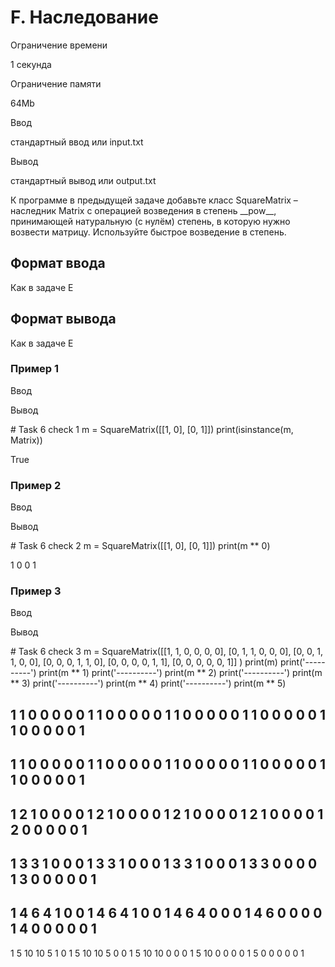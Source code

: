 F. Наследование
===============

Ограничение времени

1 секунда

Ограничение памяти

64Mb

Ввод

стандартный ввод или input.txt

Вывод

стандартный вывод или output.txt

К программе в предыдущей задаче добавьте класс SquareMatrix – наследник Matrix с операцией возведения в степень \_\_pow\_\_, принимающей натуральную (с нулём) степень, в которую нужно возвести матрицу. Используйте быстрое возведение в степень.

Формат ввода
------------

Как в задаче E

Формат вывода
-------------

Как в задаче E

### Пример 1

Ввод

Вывод

\# Task 6 check 1
m = SquareMatrix(\[\[1, 0\], \[0, 1\]\])
print(isinstance(m, Matrix))

True

### Пример 2

Ввод

Вывод

\# Task 6 check 2
m = SquareMatrix(\[\[1, 0\], \[0, 1\]\])
print(m \*\* 0)

1	0
0	1

### Пример 3

Ввод

Вывод

\# Task 6 check 3
m = SquareMatrix(\[\[1, 1, 0, 0, 0, 0\],
                  \[0, 1, 1, 0, 0, 0\],
                  \[0, 0, 1, 1, 0, 0\],
                  \[0, 0, 0, 1, 1, 0\],
                  \[0, 0, 0, 0, 1, 1\],
                  \[0, 0, 0, 0, 0, 1\]\]
                )
print(m)
print('----------')
print(m \*\* 1)
print('----------')
print(m \*\* 2)
print('----------')
print(m \*\* 3)
print('----------')
print(m \*\* 4)
print('----------')
print(m \*\* 5)

1	1	0	0	0	0
0	1	1	0	0	0
0	0	1	1	0	0
0	0	0	1	1	0
0	0	0	0	1	1
0	0	0	0	0	1
----------
1	1	0	0	0	0
0	1	1	0	0	0
0	0	1	1	0	0
0	0	0	1	1	0
0	0	0	0	1	1
0	0	0	0	0	1
----------
1	2	1	0	0	0
0	1	2	1	0	0
0	0	1	2	1	0
0	0	0	1	2	1
0	0	0	0	1	2
0	0	0	0	0	1
----------
1	3	3	1	0	0
0	1	3	3	1	0
0	0	1	3	3	1
0	0	0	1	3	3
0	0	0	0	1	3
0	0	0	0	0	1
----------
1	4	6	4	1	0
0	1	4	6	4	1
0	0	1	4	6	4
0	0	0	1	4	6
0	0	0	0	1	4
0	0	0	0	0	1
----------
1	5	10	10	5	1
0	1	5	10	10	5
0	0	1	5	10	10
0	0	0	1	5	10
0	0	0	0	1	5
0	0	0	0	0	1
